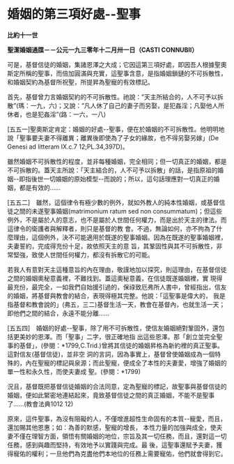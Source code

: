 # 婚姻的第三項好處--聖事


**比約十一世**

**聖潔婚姻通牒－－公元一九三零年十二月卅一日（CASTI CONNUBII）**





可是，基督信徒的婚姻，集諸恩澤之大成；它因這第三項好處，即因吾人根據聖奧斯定所稱的聖事，而倍加圓滿與充實，這聖事含意，是指婚姻鎖鏈的不可拆散性，和婚姻契約為基督所祝聖，所提昇為聖寵的有效標記。

首先，基督曾力言婚姻契約的不可拆散性。祂說：”天主所結合的，人不可予以拆散”(瑪：一九，六)；又說：”凡人休了自己的妻子而另娶，是犯姦淫；凡娶他人所休者，也是犯姦淫”(路：一六，一八)

[五五一]聖奧斯定肯定：婚姻的好處--聖事，便在於婚姻的不可拆散性。他明明地說「聖事要夫妻不得離異；離異後即使為了子女的緣故，也不得另娶另嫁」(De Genesi ad litteram IX.c.7 12;PL.34,397D)。

雖然婚姻不可拆散性的程度，並非每種婚姻，完全相同；但一切真正的婚姻，都是不可拆散的。蓋天主所說：「天主結合的，人不可予以拆散」的話，是指原祖的婚姻--即指後世一切婚姻的原始模型--而說的；所以，這句話理應對一切真正的婚姻，都是有效的……

[五五二]　雖然，這個律令有極少數的例外，就如外教人的純本性婚姻，或基督信徒之間的未遂聖事婚姻(matrimonium
 ratum sed non 
consummatum)；但這些例外，不是屬於人的意志，也不是屬於人世間任何權力，而是出於天主的律法。而這律令的衛護者與解釋者，則只是基督的教
會。不過，無論如何，亦不拘為了什麼理由，這個例外，決不可能適用於既遂的聖事婚姻。因為在既遂的聖事婚姻裡，夫妻誓約，完成得充份十足，故依照天主的意
旨，其鞏固性與其不可拆散性，非常堅強，致使人世間任何權力，都沒有拆散它的可能。

若我人有意對天主這種意旨的內在理由，敬謹地加以探究，則這理由，在基督信徒之間的婚姻奧秘意義裡，不難找到。蓋這奧秘意義，在信徒既遂婚姻裡，實
現得最充份，最完全，一如我們自始援引過的，保祿致厄弗所人書中，曾經指出，信友的婚姻，將基督與教會的結合，表現得極其完整。他說：「這聖事是偉大的，
我是指基督和教會說的」(弗五，三二)基督生活一天，教會在基督內，也就生活一天；即他們之間的結合，永遠不能分離……

[五五四]　婚姻的好處--聖事，除了用不可拆散性，使信友婚姻絕對鞏固外，還包括更美妙的恩澤。而「聖事」二字，很正確地指
出這些恩澤。那「創立並完全聖事的基督」，(參閱：*1799,C.Trid.)曾將其信徒的婚姻昇格為新約裡的真正聖事。這對信友(基督信徒)，並非空
洞的言詞，因為事實上，基督曾使婚姻成為一個特殊的，內在聖寵的標記與泉源；而此聖寵，便成全了本性的夫妻愛，增強了婚姻的單一性和永久性，而使夫妻成
聖。(參閱：*1799)

況且，基督既把基督信徒婚姻的合法同意，定為聖寵的標記，故聖事與基督信徒的婚姻，便如此緊密地連結起來，竟致基督信徒之間的真正婚姻，不能不是聖事了……(教會法典1012 12)

原來，這件聖事，為沒有阻礙的人，不僅增進超性生命固有的本質--寵愛，而且，還加賜其他恩惠；如：為善的默感，聖寵的增長，
本性力量的加強與成全，使夫妻不僅在理智方面，領悟有關婚姻的地位，宗旨及其一切任務，而且，還對這一切任務，感到與趣而堅持，有效地予以實踐與完成。最
後，這聖事還賦予夫妻，獲得寵佑的權利；一旦他們為克盡他們本地位的任務上需要寵佑，他們就會得到它。

